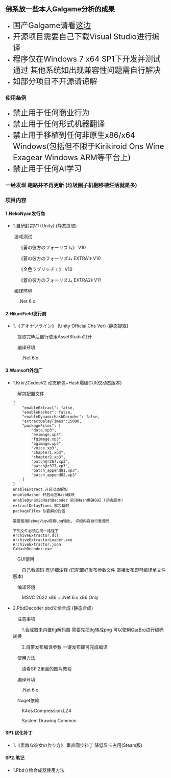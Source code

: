 ## 佛系放一些本人Galgame分析的成果

* <font size=5>国产Galgame请看[这边](https://github.com/YeLikesss/CNGALTools)</font>
* <font size=5>开源项目需要自己下载Visual Studio进行编译</font>
* <font size=5>程序仅在Windows 7 x64 SP1下开发并测试通过 其他系统如出现兼容性问题需自行解决</font>
* <font size=5>如部分项目不开源请谅解</font>

### 使用条例

* <font size=5>禁止用于任何商业行为</font>
* <font size=5>禁止用于任何形式机器翻译</font>
* <font size=5>禁止用于移植到任何非原生x86/x64 Windows(包括但不限于Kirikiroid Ons Wine Exagear Windows ARM等平台上)</font>
* <font size=5>禁止用于任何AI学习</font>

### 一经发现  跑路并不再更新    (垃圾圈子机翻移植烂活就是多)

### 项目内容

#### 1.NekoNyan发行商

* 1.自研封包V1 (Unity)  (静态提取)

&emsp;&emsp;游戏测试

&emsp;&emsp;&emsp;《蒼の彼方のフォーリズム》 V10

&emsp;&emsp;&emsp;《蒼の彼方のフォーリズム EXTRA1》 V10

&emsp;&emsp;&emsp;《金色ラブリッチェ》 V10

&emsp;&emsp;&emsp;《蒼の彼方のフォーリズム EXTRA2》 V11

&emsp;&emsp;编译环境

&emsp;&emsp;&emsp;.Net 6.x

#### 2.HikariField发行商

* 1.《アオナツライン》 (Unity Official Chs Ver) (静态提取)

    &emsp;提取完毕后自行使用AssetStudio打开
    
    &emsp;编译环境 
    
    &emsp;&emsp;.Net 6.x

#### 3.Wamsoft外包厂

* 1.KrkrZCxdecV2  动态解包+Hash爆破GUI(仅动态版本)

    &emsp;解包配置文件

    ```
    {
    	"enableExtract": false,
    	"enableHasher": false,
    	"enableDynamicHashDecoder": false,
    	"extractDelayTimes":15000,
    	"packageFiles": [
    		"data.xp3",
    		"evimage.xp3",
    		"fgimage.xp3",
    		"bgimage.xp3",
    		"voice.xp3",
    		"chapter1.xp3",
    		"chapter2.xp3",
    		"patch@r267.xp3",
    		"patch@r377.xp3",
    		"patch_append81.xp3",
    		"patch_append82.xp3"
    	]
    }
    enableExtract 开启动态解包
    enableHasher 开启动态Hash模块
    enableDynamicHashDecoder 启动Hash爆破GUI (动态版本)
    extractDelayTimes 解包延时
    packageFiles 你要解的封包
    
    需要使用DebugView观察Log输出, 详细内容自行看源码
    
    下列文件必须在同一路径下
    ArchiveExtractor.dll
    ArchiveExtractorLoader.exe
    ArchiveExtractor.json
    CxHashDecoder.exe
    ```

    &emsp;GUI使用

    &emsp;&emsp;自己看源码  有详细注释 (已配置好发布参数文件  直接发布即可编译单文件版本)

    &emsp;编译环境

    &emsp;&emsp;MSVC 2022 x86 + .Net 6.x x86 Only
    
* 2.PbdDecoder pbd立绘合成 (静态合成)

    &emsp;注意事项

    &emsp;&emsp;1.合成器未内置tlg解码器  需要先把tlg转成png  可以使用[GarBro](https://github.com/morkt/GARbro)进行编码转换

    &emsp;&emsp;2.自带发布编译参数  一键发布即可完成编译 

    &emsp;使用方法

    &emsp;&emsp;请看SP.2里面的图片教程

    &emsp;编译环境

    &emsp;&emsp;.Net 6.x

    &emsp;Nuget依赖

    &emsp;&emsp;K4os.Compression.LZ4

    &emsp;&emsp;System.Drawing.Common

    

#### SP1.优化补丁

* 1.《素敵な彼女の作り方》 垂直同步补丁 降低显卡占用(Steam版)

#### SP2.笔记

* 1.Pbd立绘合成器使用方法